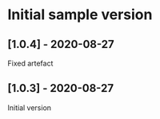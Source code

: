 # Initial sample version 
## [1.0.4] - 2020-08-27
Fixed artefact

## [1.0.3] - 2020-08-27
Initial version
